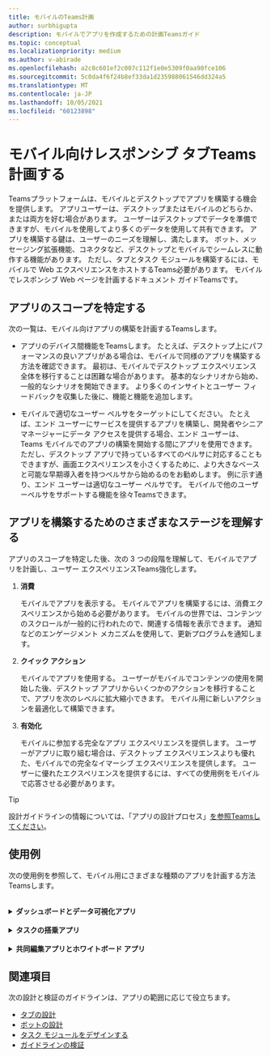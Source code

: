 ```yaml
---
title: モバイルのTeams計画
author: surbhigupta
description: モバイルでアプリを作成するための計画Teamsガイド
ms.topic: conceptual
ms.localizationpriority: medium
ms.author: v-abirade
ms.openlocfilehash: a2c8c601ef2c007c112f1e0e5309f0aa90fce106
ms.sourcegitcommit: 5c0da4f6f24b8ef33da1d235988061546dd324a5
ms.translationtype: MT
ms.contentlocale: ja-JP
ms.lasthandoff: 10/05/2021
ms.locfileid: "60123898"
---
```

# <a name="plan-responsive-tabs-for-teams-mobile"></a>モバイル向けレスポンシブ タブTeams計画する

 Teamsプラットフォームは、モバイルとデスクトップでアプリを構築する機会を提供します。 アプリユーザーは、デスクトップまたはモバイルのどちらか、または両方を好む場合があります。 ユーザーはデスクトップでデータを準備できますが、モバイルを使用してより多くのデータを使用して共有できます。 アプリを構築する鍵は、ユーザーのニーズを理解し、満たします。 ボット、メッセージング拡張機能、コネクタなど、デスクトップとモバイルでシームレスに動作する機能があります。 ただし、タブとタスク モジュールを構築するには、モバイルで Web エクスペリエンスをホストするTeams必要があります。 モバイルでレスポンシブ Web ページを計画するドキュメント ガイドTeamsです。

## <a name="identify-apps-scope"></a>アプリのスコープを特定する

次の一覧は、モバイル向けアプリの構築を計画するTeamsします。

* アプリのデバイス間機能をTeamsします。 たとえば、デスクトップ上にパフォーマンスの良いアプリがある場合は、モバイルで同様のアプリを構築する方法を確認できます。 最初は、モバイルでデスクトップ エクスペリエンス全体を移行することは困難な場合があります。 基本的なシナリオから始め、一般的なシナリオを開始できます。 より多くのインサイトとユーザー フィードバックを収集した後に、機能と機能を追加します。

* モバイルで適切なユーザー ペルサをターゲットにしてください。 たとえば、エンド ユーザーにサービスを提供するアプリを構築し、開発者やシニア マネージャーにデータ アクセスを提供する場合、エンド ユーザーは、Teams モバイルでのアプリの構築を開始する間にアプリを使用できます。 ただし、デスクトップ アプリで持っているすべてのペルサに対応することもできますが、画面エクスペリエンスを小さくするために、より大きなベースと可能な早期導入者を持つペルサから始めるのをお勧めします。 例に示す通り、エンド ユーザーは適切なユーザー ペルサです。 モバイルで他のユーザーペルサをサポートする機能を徐々Teamsできます。 

## <a name="understand-different-stages-to-build-apps"></a>アプリを構築するためのさまざまなステージを理解する

アプリのスコープを特定した後、次の 3 つの段階を理解して、モバイルでアプリを計画し、ユーザー エクスペリエンスTeams強化します。

1. **消費**

   モバイルでアプリを表示する。 モバイルでアプリを構築するには、消費エクスペリエンスから始める必要があります。 モバイルの世界では、コンテンツのスクロールが一般的に行われたので、関連する情報を表示できます。 通知などのエンゲージメント メカニズムを使用して、更新プログラムを通知します。

2. **クイック アクション**

   モバイルでアプリを使用する。 ユーザーがモバイルでコンテンツの使用を開始した後、デスクトップ アプリからいくつかのアクションを移行することで、アプリを次のレベルに拡大縮小できます。 モバイル用に新しいアクションを最適化して構築できます。

3. **有効化**

   モバイルに参加する完全なアプリ エクスペリエンスを提供します。 ユーザーがアプリに取り組む場合は、デスクトップ エクスペリエンスよりも優れた、モバイルでの完全なイマーシブ エクスペリエンスを提供します。 ユーザーに優れたエクスペリエンスを提供するには、すべての使用例をモバイルで応答させる必要があります。

> [!TIP]
> 設計ガイドラインの情報については、「アプリの設計プロセス」[を参照Teamsしてください](design-teams-app-process.md)。

## <a name="use-cases"></a>使用例

次の使用例を参照して、モバイル用にさまざまな種類のアプリを計画する方法Teamsします。

<br>

<details>

<summary><b>ダッシュボードとデータ可視化アプリ</b></summary>

モバイル プラットフォームでダッシュボードとデータ可視化アプリの応答性の高いタブを計画するTeams理解できます。

**消費**

最初の段階では、データを表示するために、最も基本的な消費エクスペリエンスを実装できます。 ドメイン内の任意のアプリの目的は、データを視覚化の形式で表示することです。 アプリでは、最近表示された視覚エフェクトをデスクトップに表示したり、ユーザーに対して承認されたグラフの一覧を表示できます。 デスクトップでダッシュボードを作成した後、ユーザーはモバイルを使用して情報にアクセスできます。 ユーザーが選択したグラフの詳細なビューを、タブまたはタスク モジュールを使用して展開ビューとして表示できます。

次の情報を表示できます。 

* ダッシュボードと概要
* データ ビジュアル、マップ、およびインフォグラフィック
* グラフ、グラフ、およびテーブル 

![ダッシュボードとデータ可視化アプリの使用](../../assets/images/app-fundamentals/dashboarding-and-data-visualization-apps-consumption.png)

**クイック アクション**

2 番目の段階では、ユーザーはデスクトップ エクスペリエンスから既存のグラフとビジュアルを作業できます。 次のアクションを導入できます。

* 検索コンテンツ
* データをフィルター処理する
* ブックマークを作成する

![ダッシュボードとデータ可視化アプリのクイック アクション](../../assets/images/app-fundamentals/dashboarding-and-data-visualization-apps-quick-actions.png)

**有効化**

第 3 段階では、グラフやグラフィックスなどのコンテンツを最初から作成できます。 モバイル向けアプリのすべての機能を導入してください。 たとえば、タスク モジュールを使用して、詳細ビューを使用して特定のデータ アイテムにアクセスできます。

ユーザーに対して次のアクセス権を提供できます。
* タイトルと説明を変更する
* データ アイテムを挿入して視覚エフェクトを作成する
* チャネルまたはグループ チャットで視覚化を共有する

![ダッシュボードとデータ可視化アプリの有効化](../../assets/images/app-fundamentals/dashboarding-and-data-visualization-apps-enablement.png)


<br>

</details>

<br>

<details>

<summary><b>タスクの搭乗アプリ</b></summary>

モバイル プラットフォームでタスク搭乗アプリの応答性の高いタブを計画するTeams理解できます。

**消費**

最初の段階では、アプリはタスクの一覧を垂直スタックでユーザーに表示できます。 Proposed、Active、Closed などの複数のカテゴリのタスクがある場合は、グループ化されたタスクを表示したり、グループ化されたタスクを表示するヘッダーとしてフィルターを提供します。 

![タスクの搭乗アプリの使用](../../assets/images/app-fundamentals/taskboarding-apps-consumption.png)

**クイック アクション**

第 2 段階では、ユーザーに対して次のアプリ アクセス権を提供できます。
* 必須フィールドを使用してタスクまたはアイテムを作成して、ユーザーの認知負荷を軽減する
* ボードの種類またはビューを変更する
* ビューを展開してタスクを確認する
* タスク モジュールを使用して詳細ビューを表示する
* タスクを別のカテゴリに移動する 
* 電子メールとアクティビティ フィードを通じてチャットやチャネルで関連するタスクを共有する

![タスクの搭乗アプリのクイック アクション](../../assets/images/app-fundamentals/taskboarding-apps-quick-actions.png)

**有効化**

3 番目のステージでは、次のアクティビティでユーザーのエクスペリエンスを有効にできます。
* 新しいプロジェクトとボードを追加する
* **Proposed、Active、Closed** など、さまざまなカテゴリを追加および **変更する**
* コメント、添付ファイル、その他の複雑な機能のタスクを構成する

![タスクの搭乗アプリの有効化](../../assets/images/app-fundamentals/taskboarding-apps-enablement.png)
<br>

</details>

<br>

<details>

<summary><b>共同編集アプリとホワイトボード アプリ</b></summary>

モバイル プラットフォームで共同編集アプリとホワイトボード アプリの応答性の高いタブを計画するTeamsできます。

**消費**

最初の段階では、デスクトップ エクスペリエンスを考慮して、アプリ内のコンテンツとアセットを表示できます。  次の関数を表示できます。

* コメントまたはフィードバック
* 拡大または縮小
* 保留中のドキュメントの現在のステージまたは進行状況

![共同編集とホワイトボード アプリの使用](../../assets/images/app-fundamentals/coauthoring-and-whiteboarding-apps-consumption.png)

**クイック アクション**

2 番目のステージでは、次のアクションを導入できます。

* コラボレーション用の新しいボードまたは署名用の新しいドキュメントを作成する
* 内部およびゲストとボードを共有する
* 管理者のアクセス許可を構成する

> [!TIP]
> 小さな画面に簡単に表示できるアクションを公開します。

![共同編集アプリとホワイトボード アプリのクイック アクション](../../assets/images/app-fundamentals/coauthoring-and-whiteboarding-apps-quick-actions.png)

**有効化**

第 3 段階では、ユーザーに完全なエクスペリエンスを提供します。 次のアクティビティでユーザーエクスペリエンスを有効にできます。

* テキスト、図形、クイック メモの追加
* コンテンツを移動する
* レイヤーとフィルターの追加
* 削除、元に戻す、やり直す操作
* JS SDK API を使用してカメラとマイクにアクセスします。 デバイス機能の詳細については、「デバイス機能 [の概要」を参照してください](../device-capabilities/device-capabilities-overview.md)。

![共同編集とホワイトボード アプリの有効化](../../assets/images/app-fundamentals/coauthoring-and-whiteboarding-apps-enablement.png)

<br>

</details>

## <a name="see-also"></a>関連項目

次の設計と検証のガイドラインは、アプリの範囲に応じて役立ちます。

* [タブの設計](../../tabs/design/tabs.md)
* [ボットの設計](../../bots/design/bots.md)
* [タスク モジュールをデザインする](../..//task-modules-and-cards/task-modules/design-teams-task-modules.md)
* [ガイドラインの検証](../deploy-and-publish/appsource/prepare/teams-store-validation-guidelines.md)
